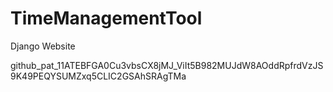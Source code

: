 # TimeManagementTool
Django Website

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
